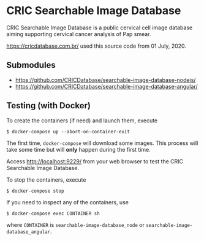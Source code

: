 # CRIC Searchable Image Database

CRIC Searchable Image Database is a public cervical cell image database aiming supporting cervical cancer analysis of Pap smear.

https://cricdatabase.com.br/ used this source code from 01 July, 2020.

## Submodules

- https://github.com/CRICDatabase/searchable-image-database-nodejs/
- https://github.com/CRICDatabase/searchable-image-database-angular/

## Testing (with Docker)

To create the containers (if need)
and launch them,
execute

```
$ docker-compose up --abort-on-container-exit
```

The first time,
`docker-compose` will download some images.
This process will take some time but will **only** happen during the first time.

Access [http://localhost:9229/](http://localhost:9229/) from your web browser
to test the CRIC Searchable Image Database.

To stop the containers,
execute

```
$ docker-compose stop
```

If you need to inspect any of the containers,
use

```
$ docker-compose exec CONTAINER sh
```

where `CONTAINER` is `searchable-image-database_node` or `searchable-image-database_angular`.
